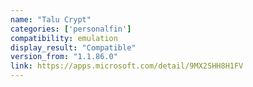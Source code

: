 ```yaml
---
name: "Talu Crypt"
categories: ['personalfin']
compatibility: emulation
display_result: "Compatible"
version_from: "1.1.86.0"
link: https://apps.microsoft.com/detail/9MX2SHH8H1FV
---
```

